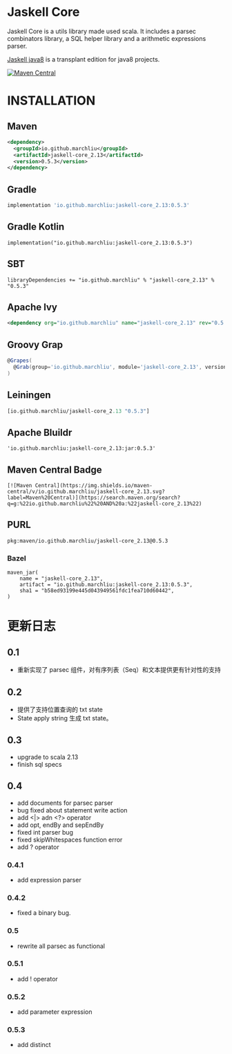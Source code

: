 # Jaskell Core

Jaskell Core is a utils library made used scala. It includes a parsec combinators 
library, a SQL helper library and a arithmetic expressions parser.

[Jaskell java8](http://github.com/MarchLiu/jaskell-java8) is a transplant edition for java8 projects.

[![Maven Central](https://img.shields.io/maven-central/v/io.github.marchliu/jaskell-core_2.13.svg?label=Maven%20Central)](https://search.maven.org/search?q=g:%22io.github.marchliu%22%20AND%20a:%22jaskell-core_2.13%22)

# INSTALLATION

## Maven

```xml
<dependency>
  <groupId>io.github.marchliu</groupId>
  <artifactId>jaskell-core_2.13</artifactId>
  <version>0.5.3</version>
</dependency>
```

## Gradle

```groovy
implementation 'io.github.marchliu:jaskell-core_2.13:0.5.3'
```

## Gradle Kotlin

```
implementation("io.github.marchliu:jaskell-core_2.13:0.5.3")
```

## SBT

```sbtshell
libraryDependencies += "io.github.marchliu" % "jaskell-core_2.13" % "0.5.3"
```

## Apache Ivy

```xml
<dependency org="io.github.marchliu" name="jaskell-core_2.13" rev="0.5.3" />
```

## Groovy Grap

```groovy
@Grapes(
  @Grab(group='io.github.marchliu', module='jaskell-core_2.13', version='0.5.3')
)
```

## Leiningen

```clojure
[io.github.marchliu/jaskell-core_2.13 "0.5.3"]
```

## Apache Bluildr

```
'io.github.marchliu:jaskell-core_2.13:jar:0.5.3'
```

## Maven Central Badge

```
[![Maven Central](https://img.shields.io/maven-central/v/io.github.marchliu/jaskell-core_2.13.svg?label=Maven%20Central)](https://search.maven.org/search?q=g:%22io.github.marchliu%22%20AND%20a:%22jaskell-core_2.13%22)
```

## PURL

```
pkg:maven/io.github.marchliu/jaskell-core_2.13@0.5.3
```

### Bazel

```
maven_jar(
    name = "jaskell-core_2.13",
    artifact = "io.github.marchliu:jaskell-core_2.13:0.5.3",
    sha1 = "b58ed93199e445d043949561fdc1fea710d60442",
)
```


# 更新日志

## 0.1

 - 重新实现了 parsec 组件，对有序列表（Seq）和文本提供更有针对性的支持
 
## 0.2

 - 提供了支持位置查询的 txt state
 - State apply string 生成 txt state。
 
## 0.3

 - upgrade to scala 2.13
 - finish sql specs

## 0.4
 
 - add documents for parsec parser
 - bug fixed about statement write action 
 - add <|> adn <?> operator
 - add opt, endBy and sepEndBy
 - fixed int parser bug
 - fixed skipWhitespaces function error
 - add ? operator
 
### 0.4.1

 - add expression parser

### 0.4.2
 
 - fixed a binary bug.
 
### 0.5

 - rewrite all parsec as functional

### 0.5.1
 
 - add ! operator
 
### 0.5.2

 - add parameter expression

### 0.5.3

 - add distinct
 